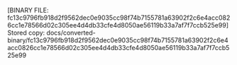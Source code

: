 [BINARY FILE: fc13c9796fb918d2f9562dec0e9035cc98f74b7155781a63902f2c6e4acc0826cc1e78566d02c305ee4d4db33cfe4d8050ae56119b33a7af7f7ccb525e99]
Stored copy: docs/converted-binary/fc13c9796fb918d2f9562dec0e9035cc98f74b7155781a63902f2c6e4acc0826cc1e78566d02c305ee4d4db33cfe4d8050ae56119b33a7af7f7ccb525e99
